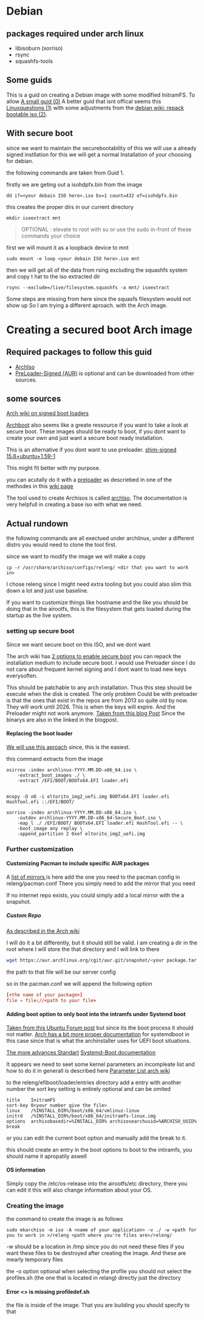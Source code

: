 # Debian 


## packages required under arch linux 

- libisoburn (xorriso)
- rsync
- squashfs-tools
## Some guids 

This is a guid on creating a Debian image with some modified InitramFS. To allow
[A small guid (0)](https://d-i.debian.org/doc/internals/ch04.html)
A better guid that isnt offical seems this [Linuxquestions (1)](https://www.linuxquestions.org/questions/debian-26/tutorial-creating-a-custom-bootable-debian-live-iso-4175705804/)
with some adjustments from the [debian wiki: repack bootable iso (2)](https://wiki.debian.org/RepackBootableISO). 

## With secure boot

since we want to maintain the securebootability of this we will use a already signed instllation for this we will get a normal Installation of your choosing for debian.

the following commands are taken from Guid 1.

firstly we are geting out a isohdpfx.bin from the image 
```shell
dd if=<your debain ISO here>.iso bs=1 count=432 of=isohdpfx.bin
```

this creates the proper dirs in our current directory 
```shell
mkdir isoextract mnt
```

>OPTIONAL : 
> elevate to root with su or use the sudo in-front of these commands your choice

 
first we will mount it as a loopback device to mnt 
```shell
sudo mount -o loop <your debain ISO here>.iso mnt
```
then we will get all of the data from rsing excluding the squashfs system and copy t hat to the iso extracted dir 
```shell
rsync --exclude=/live/filesystem.squashfs -a mnt/ isoextract
```

Some steps are missing from here since the squasfs filesystem would not show up So I am trying a different aproach. with the Arch image. 
# Creating a secured boot Arch image


## Required packages to follow this guid 

- [ArchIso](https://archlinux.org/packages/extra/any/archiso/)
- [PreLoader-Signed (AUR)](https://aur.archlinux.org/packages/preloader-signed) is optional and can be downloaded from other sources. 

## some sources

[Arch wiki on signed boot loaders](https://wiki.archlinux.org/title/Secure_Boot#Using_a_signed_boot_loader)

[Archboot](https://archboot.com/) also seems like a greate ressource if you want to take a look at secure boot. 
These images should be ready to boot, if you dont want to create your own and just want a secure boot ready installation. 


This is an alternative if you dont want to use preloader. 
[shim-signed 15.8+ubuntu+1.59-1](https://aur.archlinux.org/packages/shim-signed)

This might fit better with my purpose.

you can acutally do it with a  [preloader](https://wiki.archlinux.org/title/Unified_Extensible_Firmware_Interface/Secure_Boot#PreLoader) as descriebed in one of the methodes in this [wiki page](https://wiki.archlinux.org/title/Unified_Extensible_Firmware_Interface/Secure_Boot#ISO_repacking)


The tool used to create Archisos is called [archIso](https://wiki.archlinux.org/title/Archiso). The documentation is very helpfull in creating a base iso with what we need. 



## Actual rundown 

the following commands are all exectued under archlinux, under a different distro you would need to clone the tool first. 

since we want to modify the image we will make a copy 
```shell
cp -r /usr/share/archiso/configs/releng/ <dir that you want to work in>
```
I chose releng since I might need extra tooling but you could also slim this down a lot and just use baseline. 

If you want to customize things like hostname and the like you should be doing that in the airootfs, this is the filesystem that gets loaded during the startup as the live system. 


### setting up secure boot
Since we want secure boot on this ISO, and we dont want

The arch wiki has [2 options to enable secure boot](https://wiki.archlinux.org/title/Unified_Extensible_Firmware_Interface/Secure_Boot#Booting_an_installation_medium) you can repack the installation medium to include secure boot. I would use Preloader since I do not care about frequent kernel signing and I dont want to load new keys everysoften. 

This should be patchable to any arch installation.
Thus this step should be execute when the disk is created. 
The only problem Could be with preloader is that the ones that exist in the repos are from 2013 so quite old by now. They will work until 2026. This is when the keys will expire. And the Preloader might not work anymore. [Taken from this blog Post](https://blog.hansenpartnership.com/linux-foundation-secure-boot-system-released/) Since the binarys are also in the linked in the blogpost.

#### Replacing the boot loader 

[We will use this aproach](https://wiki.archlinux.org/title/Unified_Extensible_Firmware_Interface/Secure_Boot#Replacing_the_boot_loader_with_PreLoader) since, this is the easiest. 

this command extracts from the image
```shell
osirrox -indev archlinux-YYYY.MM.DD-x86_64.iso \
	-extract_boot_images ./ \
	-extract /EFI/BOOT/BOOTx64.EFI loader.efi
```

```shell

mcopy -D oO -i eltorito_img2_uefi.img BOOTx64.EFI loader.efi HashTool.efi ::/EFI/BOOT/
```

```shell
xorriso -indev archlinux-YYYY.MM.DD-x86_64.iso \
	-outdev archlinux-YYYY.MM.DD-x86_64-Secure_Boot.iso \
	-map_l ./ /EFI/BOOT/ BOOTx64.EFI loader.efi HashTool.efi -- \
	-boot_image any replay \
	-append_partition 2 0xef eltorito_img2_uefi.img
```



### Further customization 

#### Customizing Pacman to include specific AUR packages
A [list of mirrors ](https://wiki.archlinux.org/title/Unofficial_user_repositories) is here add the one you need to the pacman config in releng/pacman.conf
There you simply need to add the mirror that you need

If no internet repo exists, you could simply add a local mirror with the a snapshot. 

##### Custom Repo
[As described in the Arch wiki](https://wiki.archlinux.org/title/Custom_local_repository#Custom_local_repository)

I will do it a bit differently, but it should still be valid. 
I am creating a dir in the root where I will store the that directory and I will link to there
```sh
wget https://aur.archlinux.org/cgit/aur.git/snapshot/<your package.tar.gz>
```

the path to that file will be our server config 

so in the pacman.conf we will append the following option 
```pacman.conf
[<the name of your package>]
file = file://<path to your file>
```


#### Adding boot option to only boot into the intramfs under Systemd boot
[Taken from this Ubuntu Forum post](https://askubuntu.com/questions/1043242/how-do-i-force-ubuntu-to-boot-into-initramfs) but since its the boot process it should not matter.
[Arch has a bit more proper documentation](https://wiki.archlinux.org/title/Systemd-boot#Loader_configuration)
for systemdboot in this case since that is what the archinstaller uses for UEFI boot situations.

[The more advances Standart](https://uapi-group.org/specifications/specs/boot_loader_specification/)
[Systemd-Boot documentation](https://systemd.io/BOOT/)


It appears we need to seet some kernel parameters an incompleate list and how to do it in generall is described here
[Parameter List arch wiki](https://wiki.archlinux.org/title/Kernel_parameters#Parameter_list)


to the releng/efiboot/loader/entries directory add a entry with another number
the sort key setting is entirely optional and can be omited 

```shell
title    InitramFS
sort-key 0<your number give the file>
linux    /%INSTALL_DIR%/boot/x86_64/vmlinuz-linux
initrd   /%INSTALL_DIR%/boot/x86_64/initramfs-linux.img
options  archisobasedir=%INSTALL_DIR% archisosearchuuid=%ARCHISO_UUID% break
```

or you can edit the current boot option and manually add the break to it.

this should create an entry in the boot options to boot to the intiramfs, you should name it apropatily aswell

#### OS information 

Simply copy the /etc/os-release into the airootfs/etc directory, there you can edit it this will also change information about your OS. 


### Creating the image 

the command to create the image is as follows 

```shell
sudo mkarchiso -m iso -A <name of your application> -v ./ -w <path for you to work in >/releng <path where you're files are>/releng/
```

-w should be a location in /tmp since you do not need these files if you want these files to be destroyed after creating the image. And these are mearly temporary files

the -o option optional
when selecting the profile you should not select the profiles.sh (the one that is located in relang) directly just the directory

#### Error <> is missing profiledef.sh


the file is inside of the image. That you are building you should specify to that 
